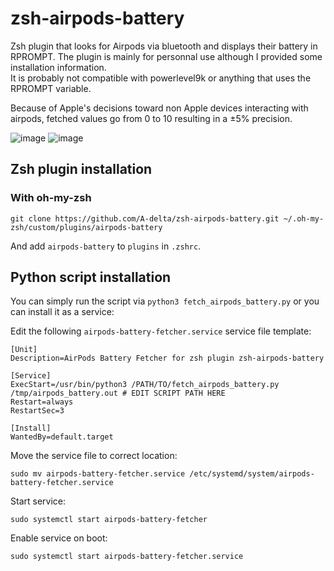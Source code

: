 # zsh-airpods-battery
Zsh plugin that looks for Airpods via bluetooth and displays their battery in RPROMPT. The plugin is mainly for personnal use although I provided some installation information. \
It is probably not compatible with powerlevel9k or anything that uses the RPROMPT variable.

Because of Apple's decisions toward non Apple devices interacting with airpods, fetched values go from 0 to 10 resulting in a &pm;5% precision. 

![image](https://github.com/A-delta/zsh-airpods-battery/assets/55986107/30f964b5-6085-4760-9a74-14148942cd49)
![image](https://github.com/A-delta/zsh-airpods-battery/assets/55986107/0d665959-9018-4782-85d2-73abd167c081)

## Zsh plugin installation

### With oh-my-zsh
```
git clone https://github.com/A-delta/zsh-airpods-battery.git ~/.oh-my-zsh/custom/plugins/airpods-battery
```
And add `airpods-battery` to `plugins` in `.zshrc`.

##  Python script installation

You can simply run the script via `python3 fetch_airpods_battery.py` or you can install it as a service:

Edit the following `airpods-battery-fetcher.service` service file template:
```
[Unit]
Description=AirPods Battery Fetcher for zsh plugin zsh-airpods-battery

[Service]
ExecStart=/usr/bin/python3 /PATH/TO/fetch_airpods_battery.py /tmp/airpods_battery.out # EDIT SCRIPT PATH HERE
Restart=always
RestartSec=3

[Install]
WantedBy=default.target
```

Move the service file to correct location:
```
sudo mv airpods-battery-fetcher.service /etc/systemd/system/airpods-battery-fetcher.service
```
Start service:
```
sudo systemctl start airpods-battery-fetcher
```

Enable service on boot:
```
sudo systemctl start airpods-battery-fetcher.service
```

